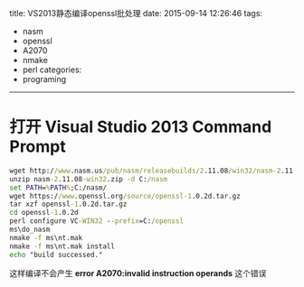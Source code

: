 title: VS2013静态编译openssl批处理
date: 2015-09-14 12:26:46
tags:
  - nasm
  - openssl
  - A2070
  - nmake
  - perl
categories:
  - programing
---
# 打开 Visual Studio 2013 Command Prompt

```bat
wget http://www.nasm.us/pub/nasm/releasebuilds/2.11.08/win32/nasm-2.11.08-win32.zip
unzip nasm-2.11.08-win32.zip -d C:/nasm
set PATH=%PATH%;C:/nasm/
wget https://www.openssl.org/source/openssl-1.0.2d.tar.gz
tar xzf openssl-1.0.2d.tar.gz
cd openssl-1.0.2d
perl configure VC-WIN32 --prefix=C:/openssl
ms\do_nasm
nmake -f ms\nt.mak
nmake -f ms\nt.mak install
echo "build successed."
```

这样编译不会产生 **error A2070:invalid instruction operands** 这个错误